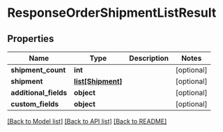 # ResponseOrderShipmentListResult

## Properties
Name | Type | Description | Notes
------------ | ------------- | ------------- | -------------
**shipment_count** | **int** |  | [optional] 
**shipment** | [**list[Shipment]**](Shipment.md) |  | [optional] 
**additional_fields** | **object** |  | [optional] 
**custom_fields** | **object** |  | [optional] 

[[Back to Model list]](../README.md#documentation-for-models) [[Back to API list]](../README.md#documentation-for-api-endpoints) [[Back to README]](../README.md)



